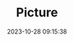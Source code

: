 ---
weight: 1
images:
- /images/edited/244.jpeg
title: Picture
date: 2023-10-28 09:15:38
tags: [luminarneo,work,ILCE-7M3,45.0,car,truck]
---